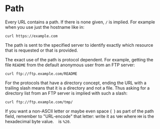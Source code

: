# Path

Every URL contains a path. If there is none given, `/` is implied. For example
when you use just the hostname like in:

    curl https://example.com

The path is sent to the specified server to identify exactly which resource
that is requested or that is provided.

The exact use of the path is protocol dependent. For example, getting the file
`README` from the default anonymous user from an FTP server:

    curl ftp://ftp.example.com/README

For the protocols that have a directory concept, ending the URL with a
trailing slash means that it is a directory and not a file. Thus asking for a
directory list from an FTP server is implied with such a slash:

    curl ftp://ftp.example.com/tmp/

If you want a non-ASCII letter or maybe even space (` `) as part of the path
field, remember to "URL-encode" that letter: write it as `%HH` where `HH` is
the hexadecimal byte value. ` ` is `%20`.
